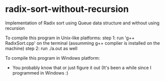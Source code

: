 # radix-sort-without-recursion
Implementation of Radix sort using Queue data structure and without using recursion

To compile this program in Unix-like platforms:
step 1:  run 'g++ RadixSort.cpp' on the terminal (assumming g++ complier is installed on the machine)
step 2: run ./a.out as well

To compile this program in Windows platform:
- You probably know that or just figure it out (It's been a while since I programmed in Windows :\)
